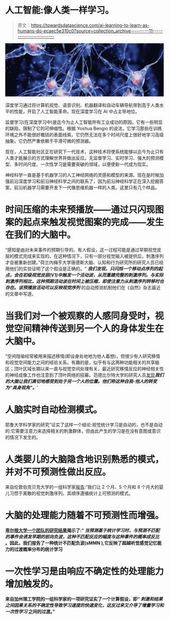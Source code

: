 # 人工智能:像人类一样学习。

> 原文：<https://towardsdatascience.com/ai-learning-to-learn-as-humans-do-ecaec5e310c0?source=collection_archive---------11----------------------->

![](img/38c12df399ed8647ff2dffe2437f0696.png)

深度学习通过将计算机视觉、语音识别、机器翻译和自动车辆导航带到高于人类水平的性能，开启了人工智能革命。现在深度学习在 AI 中占主导地位。

监督学习(在深度学习中)是迄今为止人工智能所有工业成功的原因。它有一些明显的缺陷，限制了它的可伸缩性。根据 Yoshua Bengio 的说法，它学习那些在训练环境之外不能很好概括的表面线索。它仍然无法在多个时间尺度上很好地学习高级抽象。它仍然严重依赖于平滑可微的预测器。

现在，人工智能社区正在研究下一代技术，这种技术将使系统能够以迄今为止只有人类才能展示的方式理解世界并做出反应。无监督学习、实时学习、强大的预测模型、多时间尺度、一次性学习是需要突破的领域，以便使新一代成为现实。

神经科学一直是基于机器学习的人工神经网络的灵感和模型的来源。现在是时候加强前沿深度学习和前沿神经科学之间的联系了，因为前沿神经科学正在深入挖掘答案，前沿机器学习需要开发下一代像思维机器一样的人类。这里只有几个样品。

# 时间压缩的未来预播放——通过只闪现图案的起点来触发视觉图案的完成——发生在我们的大脑中。

“感知是由对未来事件的预期引导的。有人假设，这一过程可能是通过早期视觉皮层的模式完成来实现的，在这种情况下，只有一部分视觉输入被提供后，刺激序列才会被重新创建。”荷兰内梅亨大学唐德斯大脑、认知和行为研究所的研究人员已经用他们的实验证明了这个假设是正确的。" ***我们发现，只闪烁一个移动点序列的起点，会在初级视觉皮层(V1)中触发一个活动波，从而重建完整的刺激序列。与实际刺激序列相比，这种预期活动波在时间上被压缩，即使注意力从刺激序列转移时也存在。该预播放活动可以反映视觉序列*** 的自动预测机制他们在《自然》杂志最近的文章中写道。

# 当我们对一个被观察的人感同身受时，视觉空间精神传送到另一个人的身体发生在大脑中。

“空间隐喻经常被用来描述移情(即设身处地地为他人着想)，但很少有人研究移情和视觉空间能力之间的经验关系。有趣的是，似乎有与这两种功能相关的共享脑区；顶叶区域长期以来一直与视觉空间处理有关，最近研究移情反应的神经相关性的神经成像工作也注意到了顶叶网络的招募。范德比尔特大学的研究人员[发现](http://journals.plos.org/plosone/article?id=10.1371/journal.pone.0005864)***我们的大脑让我们真切地感受到处于另一个人的位置。他们称这种自我-他人的转变为“具身视角”。***’

# 人脑实时自动检测模式。

耶鲁大学科学家的研究“证实了这样一个结论:视觉统计学习是自动的，也不是自动的:它需要注意力来选择相关的刺激群体，但由此产生的学习是在没有意图或意识的情况下发生的。

# 人类婴儿的大脑隐含地识别熟悉的模式，并对不可预测性做出反应。

来自伦敦伯克贝克大学的一组科学家[报告](http://eprints.bbk.ac.uk/5721/):“我们让 2 个月、5 个月和 8 个月大的婴儿习惯于离散的视觉刺激序列，其顺序遵循统计上可预测的模式。

# **大脑的处理能力随着不可预测性而增强。**

**[卑尔根大学一个团队的研究结果](http://www.nature.com/articles/srep19741)揭示了:“ ***当预测基于统计学习时，与预测不匹配的事件会诱发早期的前向负波，这种不匹配反应的幅度与这种事件的概率成反比*** 。因此，我们报告了一种统计不匹配负波(sMMN ),它反映了超越听觉感觉记忆能力的过渡概率分布的统计学习**

# **一次性学习是由响应不确定性的处理能力增加触发的。**

**来自加州理工学院的一组科学家的一项研究证实了一个计算假设，即“ ***刺激和结果之间因果关系的不确定性导致学习速度的快速变化，这反过来又介导了增量学习和一次性学习*** 之间的过渡。”**